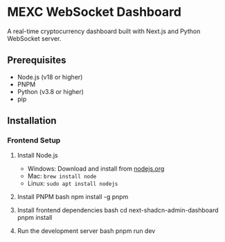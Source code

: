 # MEXC WebSocket Dashboard

A real-time cryptocurrency dashboard built with Next.js and Python WebSocket server.

## Prerequisites

- Node.js (v18 or higher)
- PNPM
- Python (v3.8 or higher)
- pip

## Installation

### Frontend Setup

1. Install Node.js

   - Windows: Download and install from [nodejs.org](https://nodejs.org/)
   - Mac: `brew install node`
   - Linux: `sudo apt install nodejs`

2. Install PNPM
   bash
   npm install -g pnpm
3. Install frontend dependencies
   bash
   cd next-shadcn-admin-dashboard
   pnpm install
4. Run the development server
   bash
   pnpm run dev
